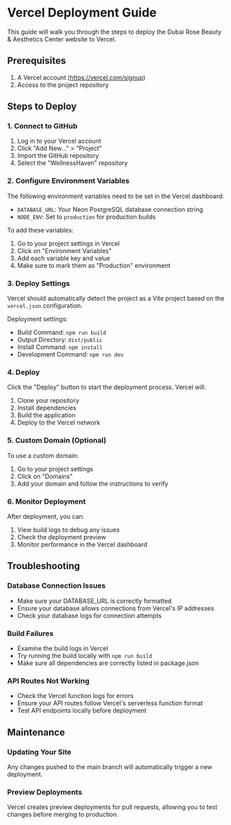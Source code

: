 # Vercel Deployment Guide

This guide will walk you through the steps to deploy the Dubai Rose Beauty & Aesthetics Center website to Vercel.

## Prerequisites

1. A Vercel account (https://vercel.com/signup)
2. Access to the project repository

## Steps to Deploy

### 1. Connect to GitHub

1. Log in to your Vercel account
2. Click "Add New..." > "Project"
3. Import the GitHub repository
4. Select the "WellnessHaven" repository

### 2. Configure Environment Variables

The following environment variables need to be set in the Vercel dashboard:

- `DATABASE_URL`: Your Neon PostgreSQL database connection string
- `NODE_ENV`: Set to `production` for production builds

To add these variables:

1. Go to your project settings in Vercel
2. Click on "Environment Variables"
3. Add each variable key and value
4. Make sure to mark them as "Production" environment

### 3. Deploy Settings

Vercel should automatically detect the project as a Vite project based on the `vercel.json` configuration.

Deployment settings:

- Build Command: `npm run build`
- Output Directory: `dist/public`
- Install Command: `npm install`
- Development Command: `npm run dev`

### 4. Deploy

Click the "Deploy" button to start the deployment process. Vercel will:

1. Clone your repository
2. Install dependencies
3. Build the application
4. Deploy to the Vercel network

### 5. Custom Domain (Optional)

To use a custom domain:

1. Go to your project settings
2. Click on "Domains"
3. Add your domain and follow the instructions to verify

### 6. Monitor Deployment

After deployment, you can:

1. View build logs to debug any issues
2. Check the deployment preview
3. Monitor performance in the Vercel dashboard

## Troubleshooting

### Database Connection Issues

- Make sure your DATABASE_URL is correctly formatted
- Ensure your database allows connections from Vercel's IP addresses
- Check your database logs for connection attempts

### Build Failures

- Examine the build logs in Vercel
- Try running the build locally with `npm run build`
- Make sure all dependencies are correctly listed in package.json

### API Routes Not Working

- Check the Vercel function logs for errors
- Ensure your API routes follow Vercel's serverless function format
- Test API endpoints locally before deployment

## Maintenance

### Updating Your Site

Any changes pushed to the main branch will automatically trigger a new deployment.

### Preview Deployments

Vercel creates preview deployments for pull requests, allowing you to test changes before merging to production.
